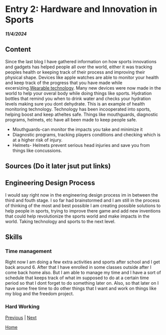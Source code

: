 # Entry 2: Hardware and Innovation in Sports
##### 11/4/2024

## Content 
Since the last blog I have gathered information on how sports innovations and gadgets has helped people all over the world, either it was tracking peoples health or keeping track of their process and improving their physical shape. Devices like apple watches are able to monitor your health and keep track of the progress that you have made while excersizing.[Wearable technology](https://www.catapult.com/blog/wearable-technology-in-sports). Many new devices were now made in the world to help your overal body while doing things like sports. Hydration bottles that remind you when to drink water and checks your hydration levels making sure you dont dehydrate. This is an example of health monitoring technology. Technology has been incooperated into sports, helping boost and keep atheltes safe. Things like mouthguards, diagnostic programs, helmets, etc have all been made to keep people safe. 
* Mouthguards-can monitor the impacts you take and minimize it
* Diagnostic programs, tracking players conditions and checking which is at a higher risk of injury.
* Helmets- Helmets prevent serious head injuries and save you from things like concussions.  

## Sources (Do it later jsut put links) 


## Engineering Design Process 
I would say right now in the engineering design process im in between the third and fouth stage. I so far had brainstormed and I am still in the process of thinking of the most and best possible I am creating possible solutions to help people in sports, trying to improve there game and add new inventions that could help revolutionize the sports world and make impacts in the world. Taking technology and sports to the next level. 

## Skills
### Time management
Right now I am doing a few extra activities and sports after school and I get back around 6. After that I have enrolled in some classes outside after I come back home also. But I am able to manage my time and I have a sort of schedule that keeps track of what im supposed to do at a certain time period so that I dont forget to do something later on. Also, so that later on I have some free time to do other things that I want and work on things like my blog and the freedom project. 

### Hard Working

[Previous](entry01.md) | [Next](entry03.md)

[Home](../README.md)
